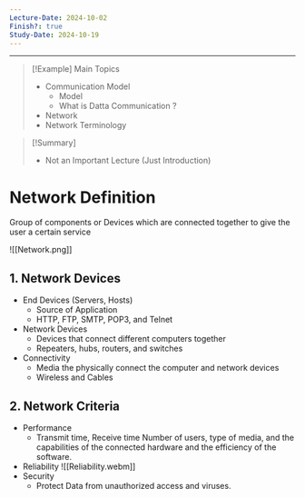 ```yaml
---
Lecture-Date: 2024-10-02
Finish?: true
Study-Date: 2024-10-19
---
```

---
>[!Example] Main Topics
>- Communication Model 
>	- Model 
>	- What is Datta Communication ? 
>- Network 
>- Network Terminology 

>[!Summary]
>- Not an Important Lecture (Just Introduction)


# Network Definition 

Group of components or Devices which are connected together to give the user a certain service 

![[Network.png]]

## 1. Network Devices
- End Devices (Servers, Hosts) 
	- Source of Application 
	- HTTP, FTP, SMTP, POP3, and Telnet 
- Network Devices 
	- Devices that connect different computers together 
	- Repeaters, hubs, routers, and switches 
- Connectivity 
	- Media the physically connect the computer and network devices 
	- Wireless and Cables 

## 2. Network Criteria 

- Performance 
	- Transmit time, Receive time  Number of users, type of media, and the capabilities of the connected hardware and the efficiency of the software.
- Reliability 
![[Reliability.webm]]
- Security 
	- Protect Data from unauthorized access and viruses.

